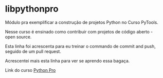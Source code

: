 # libpythonpro
Módulo pra exemplificar a construção de projetos Python no Curso PyTools.

Nesse curso é ensinado como contribuir com projetos de código aberto - open source. 

Esta linha foi acrescenta para eu treinar o commando de commit and push, seguido de um pull request.

Acrescentei mais esta linha para ver se aprendo essa bagaça.

Link do curso [Python Pro](https://www.python.pro.br/)